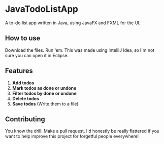 # JavaTodoListApp
A to-do list app written in Java, using JavaFX and FXML for the UI.

## How to use
Download the files. Run 'em. This was made using IntelliJ Idea, so I'm not sure you can open it in Eclipse.

## Features
1. **Add todos**
2. **Mark todos as done or undone**
3. **Filter todos by done or undone**
4. **Delete todos**
5. **Save todos** (Write them to a file)

## Contributing
You know the drill. Make a pull request. I'd honestly be really flattered if you want to help improve this project for forgetful people everywhere!
